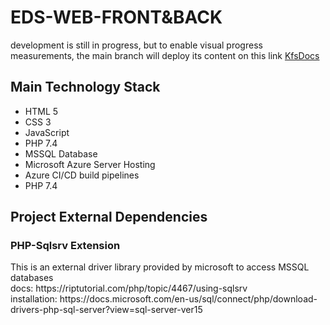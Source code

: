 # EDS-WEB-FRONT&BACK


<div>
 development is still in progress, but to enable visual progress measurements, the main branch will deploy its content on this link <a href="https://kfsdocs.azurewebsites.net/"> KfsDocs</a>
  </div>

<div>
<h2>
  Main Technology Stack 
 </h2>
  <ul>
    <li>HTML 5</li>
    <li>CSS 3</li>
    <li>JavaScript</li>
    <li>PHP 7.4</li>
    <li>MSSQL Database</li>
    <li>Microsoft Azure Server Hosting</li>
    <li>Azure CI/CD build pipelines</li>
    <li>PHP 7.4</li>
    </ul>
</div>




<div> 
<h2>
  Project External Dependencies 
 </h2>
<h3>PHP-Sqlsrv Extension</h2>
  <p>This is an external driver library provided by microsoft to access MSSQL databases
  </br>docs: https://riptutorial.com/php/topic/4467/using-sqlsrv
  </br>installation: https://docs.microsoft.com/en-us/sql/connect/php/download-drivers-php-sql-server?view=sql-server-ver15</p>
</div>

